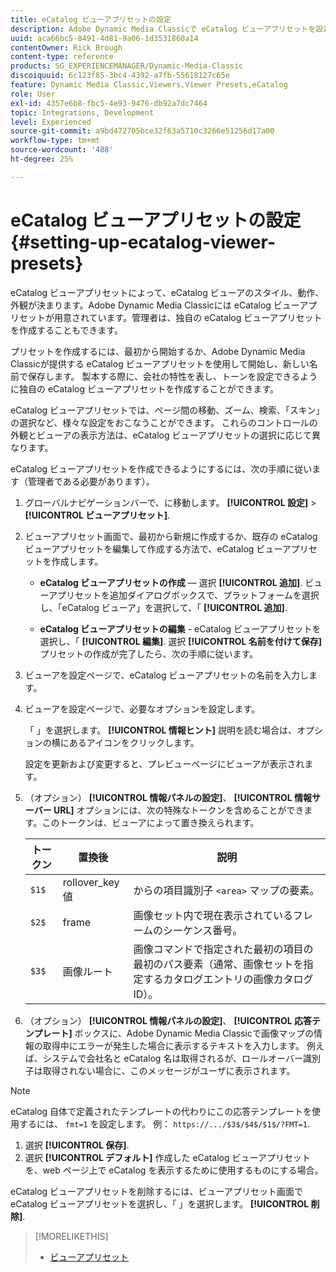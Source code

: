 ```yaml
---
title: eCatalog ビューアプリセットの設定
description: Adobe Dynamic Media Classicで eCatalog ビューアプリセットを設定する方法について説明します。
uuid: aca66bc5-8491-4d81-9a06-1d3531860a14
contentOwner: Rick Brough
content-type: reference
products: SG_EXPERIENCEMANAGER/Dynamic-Media-Classic
discoiquuid: 6c123f85-3bc4-4392-a7fb-55618127c65e
feature: Dynamic Media Classic,Viewers,Viewer Presets,eCatalog
role: User
exl-id: 4357e6b8-fbc5-4e93-9476-db92a7dc7464
topic: Integrations, Development
level: Experienced
source-git-commit: a9bd472705bce32f63a5710c3266e51256d17a00
workflow-type: tm+mt
source-wordcount: '488'
ht-degree: 25%

---
```


# eCatalog ビューアプリセットの設定{#setting-up-ecatalog-viewer-presets}

eCatalog ビューアプリセットによって、eCatalog ビューアのスタイル、動作、外観が決まります。Adobe Dynamic Media Classicには eCatalog ビューアプリセットが用意されています。管理者は、独自の eCatalog ビューアプリセットを作成することもできます。

プリセットを作成するには、最初から開始するか、Adobe Dynamic Media Classicが提供する eCatalog ビューアプリセットを使用して開始し、新しい名前で保存します。 製本する際に、会社の特性を表し、トーンを設定できるように独自の eCatalog ビューアプリセットを作成することができます。

eCatalog ビューアプリセットでは、ページ間の移動、ズーム、検索、「スキン」の選択など、様々な設定をおこなうことができます。 これらのコントロールの外観とビューアの表示方法は、eCatalog ビューアプリセットの選択に応じて異なります。

eCatalog ビューアプリセットを作成できるようにするには、次の手順に従います（管理者である必要があります）。

1. グローバルナビゲーションバーで、に移動します。 **[!UICONTROL 設定]** > **[!UICONTROL ビューアプリセット]**.
1. ビューアプリセット画面で、最初から新規に作成するか、既存の eCatalog ビューアプリセットを編集して作成する方法で、eCatalog ビューアプリセットを作成します。

   * **eCatalog ビューアプリセットの作成**  — 選択 **[!UICONTROL 追加]**. ビューアプリセットを追加ダイアログボックスで、プラットフォームを選択し、「eCatalog ビューア」を選択して、「 **[!UICONTROL 追加]**.

   * **eCatalog ビューアプリセットの編集** - eCatalog ビューアプリセットを選択し、「 **[!UICONTROL 編集]**. 選択 **[!UICONTROL 名前を付けて保存]** プリセットの作成が完了したら、次の手順に従います。

1. ビューアを設定ページで、eCatalog ビューアプリセットの名前を入力します。
1. ビューアを設定ページで、必要なオプションを設定します。

   「 」を選択します。 **[!UICONTROL 情報ヒント]** 説明を読む場合は、オプションの横にあるアイコンをクリックします。

   設定を更新および変更すると、プレビューページにビューアが表示されます。

1. （オプション） **[!UICONTROL 情報パネルの設定]**、 **[!UICONTROL 情報サーバー URL]** オプションには、次の特殊なトークンを含めることができます。このトークンは、ビューアによって置き換えられます。

   | トークン | 置換後 | 説明 |
   | --- | --- | --- |
   | `$1$` | rollover_key 値 | からの項目識別子 `<area>` マップの要素。 |
   | `$2$` | frame | 画像セット内で現在表示されているフレームのシーケンス番号。 |
   | `$3$` | 画像ルート | 画像コマンドで指定された最初の項目の最初のパス要素（通常、画像セットを指定するカタログエントリの画像カタログ ID）。 |

1. （オプション） **[!UICONTROL 情報パネルの設定]**、 **[!UICONTROL 応答テンプレート]** ボックスに、Adobe Dynamic Media Classicで画像マップの情報の取得中にエラーが発生した場合に表示するテキストを入力します。 例えば、システムで会社名と eCatalog 名は取得されるが、ロールオーバー識別子は取得されない場合に、このメッセージがユーザに表示されます。

>[!NOTE]
>
>eCatalog 自体で定義されたテンプレートの代わりにこの応答テンプレートを使用するには、 `fmt=1` を設定します。 例： `https://.../$3$/$4$/$1$/?FMT=1`.

1. 選択 **[!UICONTROL 保存]**.
1. 選択 **[!UICONTROL デフォルト]** 作成した eCatalog ビューアプリセットを、web ページ上で eCatalog を表示するために使用するものにする場合。

eCatalog ビューアプリセットを削除するには、ビューアプリセット画面で eCatalog ビューアプリセットを選択し、「 」を選択します。 **[!UICONTROL 削除]**.

>[!MORELIKETHIS]
>
>* [ビューアプリセット](application-setup.md#viewer_presets)
